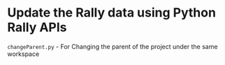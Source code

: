 # Update the Rally data using Python Rally APIs
`changeParent.py` - For Changing the parent of the project under the same workspace 
